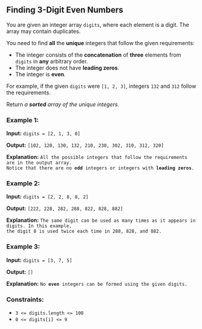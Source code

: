 <h2>Finding 3-Digit Even Numbers</h2>


<p>You are given an integer array <code>digits</code>, where each element is a digit. The array may contain duplicates.</p>

<p>You need to find <b>all</b> the <b>unique</b> integers that follow the given requirements:</p>
<ul>
    <li>The integer consists of the <b>concatenation</b> of <b>three</b> elements from <code>digits</code> in <b>any</b> 
        arbitrary order.</li>
    <li>The integer does not have <b>leading zeros</b>.</li>
    <li>The integer is <b>even</b>.</li>
</ul>

<p>For example, if the given <code>digits</code> were <code>[1, 2, 3]</code>, integers <code>132</code> and 
<code>312</code> follow the requirements.</p>

<p>Return <i>a <b>sorted</b> array of the unique integers</i>.</p>


<h3>Example 1:</h3>
<p><b>Input:</b> <code>digits = [2, 1, 3, 0]</code></p>
<p><b>Output:</b> <code>[102, 120, 130, 132, 210, 230, 302, 310, 312, 320]</code></p>
<p><b>Explanation:</b> <code>All the possible integers that follow the requirements are in the output array.
Notice that there are no <b>odd</b> integers or integers with <b>leading zeros</b>.</code></p>

<h3>Example 2:</h3>
<p><b>Input:</b> <code>digits = [2, 2, 8, 8, 2]</code></p>
<p><b>Output:</b> <code>[222, 228, 282, 288, 822, 828, 882]</code></p>
<p><b>Explanation:</b> <code>The same digit can be used as many times as it appears in digits. In this example, 
the digit 8 is used twice each time in 288, 828, and 882. </code></p>

<h3>Example 3:</h3>
<p><b>Input:</b> <code>digits = [3, 7, 5]</code></p>
<p><b>Output:</b> <code>[]</code></p>
<p><b>Explanation:</b> <code>No <b>even</b> integers can be formed using the given digits.</code></p>


<h3>Constraints:</h3>
<ul>
    <li><code>3 <= digits.length <= 100</code></li>
    <li><code>0 <= digits[i] <= 9</code></li>
</ul>